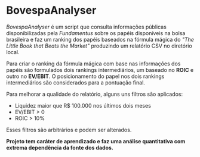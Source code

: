 # BovespaAnalyser

_BovespaAnalyser_ é um script que consulta informações públicas disponibilizadas pela _Fundamentus_ sobre os papéis disponíveis na bolsa brasileira
e faz um ranking dos papéis baseados na fórmula mágica do _"The Little Book that Beats the Market"_ produzindo um relatório CSV no diretório local.

Para criar o ranking da fórmula mágica com base nas informações dos papéis são formulados dois rankings intermediários, um baseado no **ROIC** e outro no **EV/EBIT**.
O posicionamento do papel nos dois rankings intermediários são considerados para a pontuação final.

Para melhorar a qualidade do relatório, alguns uns filtros são aplicados:
- Liquidez maior que R$ 100.000 nos últimos dois meses
- EV/EBIT > 0
- ROIC > 10%

Esses filtros são arbitrários e podem ser alterados.

**Projeto tem caráter de aprendizado e faz uma análise quantitativa com extrema dependência da fonte dos dados.**

